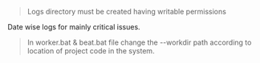 > Logs directory must be created having writable permissions

Date wise logs for mainly critical issues.

>In worker.bat & beat.bat file change the --workdir path according to location of project code in the system.
